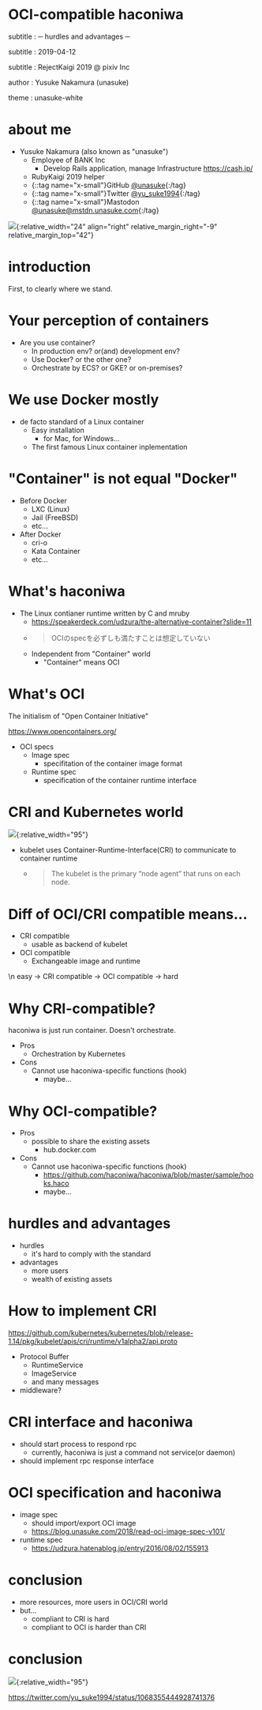 # OCI-compatible haconiwa
subtitle
: ─ hurdles and advantages ─

subtitle
: 2019-04-12

subtitle
: RejectKaigi 2019 @ pixiv Inc

author
: Yusuke Nakamura (unasuke)

theme
: unasuke-white

# about me
- Yusuke Nakamura (also known as "unasuke")
  - Employee of BANK Inc
    - Develop Rails application, manage Infrastructure <https://cash.jp/>
  - RubyKaigi 2019 helper
  - {::tag name="x-small"}GitHub [@unasuke](https://github.com/unasuke){:/tag}
  - {::tag name="x-small"}Twitter [@yu\_suke1994](https://twitter.com/yu_suke1994){:/tag}
  - {::tag name="x-small"}Mastodon [@unasuke@mstdn.unasuke.com](https://mstdn.unasuke.com/@unasuke){:/tag}

![](img/icon_raw.jpg){:relative_width="24" align="right" relative_margin_right="-9" relative_margin_top="42"}

# introduction
First, to clearly where we stand.

# Your perception of containers
- Are you use container?
  - In production env? or(and) development env?
  - Use Docker? or the other one?
  - Orchestrate by ECS? or GKE? or on-premises?

# We use Docker mostly
- de facto standard of a Linux container
  - Easy installation
    - for Mac, for Windows...
  - The first famous Linux container inplementation

# "Container" is not equal "Docker"
- Before Docker
  - LXC (Linux)
  - Jail (FreeBSD)
  - etc...
- After Docker
  - cri-o
  - Kata Container
  - etc...

# What's haconiwa
- The Linux contianer runtime written by C and mruby
  - <https://speakerdeck.com/udzura/the-alternative-container?slide=11>
  - > OCIのspecを必ずしも満たすことは想定していない
  - Independent from "Container" world
    - "Container" means OCI

# What's OCI
The initialism of "Open Container Initiative"

<https://www.opencontainers.org/>

- OCI specs
  - Image spec
    - specifitation of the container image format
  - Runtime spec
    - specification of the container runtime interface


# CRI and Kubernetes world
![](https://d3vv6lp55qjaqc.cloudfront.net/items/0I3X2U0S0W3r1D1z2O0Q/Image%202016-12-19%20at%2017.13.16.png){:relative_width="95"}

- kubelet uses Container-Runtime-Interface(CRI) to communicate to container runtime
  - > The kubelet is the primary “node agent” that runs on each node.

# Diff of OCI/CRI compatible means...
- CRI compatible
  - usable as backend of kubelet
- OCI compatible
  - Exchangeable image and runtime

\\n
easy → CRI compatible → OCI compatible → hard

# Why CRI-compatible?
haconiwa is just run container. Doesn't orchestrate.

- Pros
  - Orchestration by Kubernetes
- Cons
  - Cannot use haconiwa-specific functions (hook)
    - maybe...

# Why OCI-compatible?
- Pros
  - possible to share the existing assets
    - hub.docker.com
- Cons
  - Cannot use haconiwa-specific functions (hook)
    - https://github.com/haconiwa/haconiwa/blob/master/sample/hooks.haco
    - maybe...

# hurdles and advantages
- hurdles
  - it's hard to comply with the standard
- advantages
  - more users
  - wealth of existing assets

# How to implement CRI
<https://github.com/kubernetes/kubernetes/blob/release-1.14/pkg/kubelet/apis/cri/runtime/v1alpha2/api.proto>

- Protocol Buffer
  - RuntimeService
  - ImageService
  - and many messages
- middleware?

# CRI interface and haconiwa
- should start process to respond rpc
  - currently, haconiwa is just a command not service(or daemon)
- should implement rpc response interface

# OCI specification and haconiwa
- image spec
  - should import/export OCI image
  - <https://blog.unasuke.com/2018/read-oci-image-spec-v101/>
- runtime spec
  - <https://udzura.hatenablog.jp/entry/2016/08/02/155913>

# conclusion
- more resources, more users in OCI/CRI world
- but...
  - compliant to CRI is hard
  - compliant to OCI is harder than CRI

# conclusion
![](img/oci-tweet.png){:relative_width="95"}

<https://twitter.com/yu_suke1994/status/1068355444928741376>
